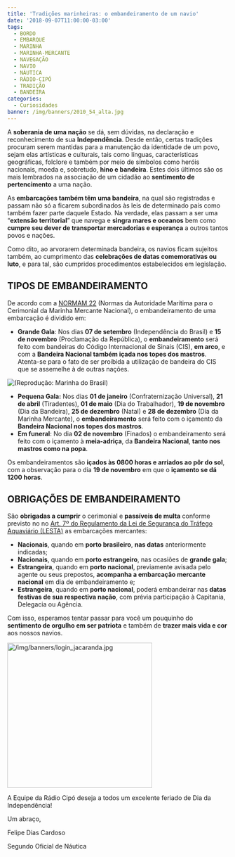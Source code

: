 ```yaml
---
title: 'Tradições marinheiras: o embandeiramento de um navio'
date: '2018-09-07T11:00:00-03:00'
tags:
  - BORDO
  - EMBARQUE
  - MARINHA
  - MARINHA-MERCANTE
  - NAVEGAÇÃO
  - NAVIO
  - NÁUTICA
  - RÁDIO-CIPÓ
  - TRADIÇÃO
  - BANDEIRA
categories:
  - Curiosidades
banner: /img/banners/2010_54_alta.jpg
---
```

A **soberania de uma nação** se dá, sem dúvidas, na declaração e reconhecimento de sua **Independência**. Desde então, certas tradições procuram serem mantidas para a manutenção da identidade de um povo, sejam elas artísticas e culturais, tais como línguas, características geográficas, folclore e também por meio de símbolos como heróis nacionais, moeda e, sobretudo, **hino e bandeira**. Estes dois últimos são os mais lembrados na associação de um cidadão ao **sentimento de pertencimento** a uma nação.

As **embarcações também têm uma bandeira**, na qual são registradas e passam não só a ficarem subordinados às leis de determinado país como também fazer parte daquele Estado. Na verdade, elas passam a ser uma “**extensão territorial**” que navega e **singra mares e oceanos** bem como **cumpre seu dever de transportar mercadorias e esperança** a outros tantos povos e nações.

Como dito, ao arvorarem determinada bandeira, os navios ficam sujeitos também, ao cumprimento das **celebrações de datas comemorativas ou luto**, e para tal, são cumpridos procedimentos estabelecidos em legislação.

## TIPOS DE EMBANDEIRAMENTO 

De acordo com a [NORMAM 22](https://www.dpc.mar.mil.br/sites/default/files/normam22.pdf) (Normas da Autoridade Marítima para o Cerimonial da Marinha Mercante Nacional), o embandeiramento de uma embarcação é dividido em:

* **Grande Gala**: Nos dias **07 de setembro** (Independência do Brasil) e **15 de novembro** (Proclamação da República), o **embandeiramento** será feito com bandeiras do Código Internacional de Sinais (CIS), **em arco**, e com a **Bandeira Nacional também içada nos topes dos mastros**. Atenta-se para o fato de ser proibida a utilização de bandeira do CIS que se assemelhe à de outras nações.

![(Reprodução: Marinha do Brasil)](/img/banners/29090913_2127119400905166_847341315575670374.jpg)

* **Pequena Gala:** Nos dias **01 de janeiro** (Confraternização Universal), **21 de abril** (Tiradentes), **01 de maio** (Dia do Trabalhador), **19 de novembro** (Dia da Bandeira), **25 de dezembro** (Natal) e **28 de dezembro** (Dia da Marinha Mercante), o **embandeiramento** será feito com o içamento da **Bandeira Nacional nos topes dos mastros**.
* **Em funeral**: No dia **02 de novembro** (Finados) o embandeiramento será feito com o içamento à **meia-adriça**, da **Bandeira Nacional**, **tanto nos mastros como na popa**.

Os embandeiramentos são **içados às 0800 horas e arriados ao pôr do sol**, com a observação para o dia **19 de novembro** em que o **içamento se dá 1200 horas**.

## OBRIGAÇÕES DE EMBANDEIRAMENTO

São **obrigadas a cumprir** o cerimonial e **passíveis de multa** conforme previsto no no [Art. 7º do Regulamento da Lei de Segurança do Tráfego Aquaviário (LESTA)](http://www.planalto.gov.br/ccivil_03/decreto/d2596.htm) as embarcações mercantes:

* **Nacionais**, quando em **porto brasileiro**, **nas datas** anteriormente indicadas;
* **Nacionais**, quando em **porto estrangeiro**, nas ocasiões de **grande gala**;
* **Estrangeira**, quando em **porto nacional**, previamente avisada pelo agente ou seus prepostos, **acompanha a embarcação mercante nacional** em dia de embandeiramento e;
* **Estrangeira**, quando em **porto nacional**, poderá embandeirar nas **datas festivas de sua respectiva nação**, com prévia participação à Capitania, Delegacia ou Agência.

Com isso, esperamos tentar passar para você um pouquinho do **sentimento de orgulho em ser patriota** e também de **trazer mais vida e cor** aos nossos navios.

<img src="/img/banners/login_jacaranda.jpg" alt="/img/banners/login_jacaranda.jpg" style="width:330px;"/>

A Equipe da Rádio Cipó deseja a todos um excelente feriado de Dia da Independência!

Um abraço,

Felipe Dias Cardoso 

Segundo Oficial de Náutica
